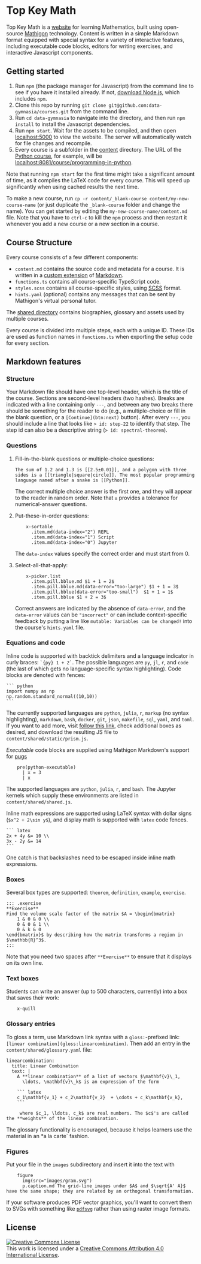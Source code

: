 # Top Key Math

Top Key Math is a [website](https://mathigon.org/data-gymnasia) for learning Mathematics, built using open-source [Mathigon](https://mathigon.io) technology. Content is written in a simple Markdown format equipped with special syntax for a variety of interactive features, including executable code blocks, editors for writing exercises, and interactive Javascript components.

## Getting started

1. Run `npm` (the package manager for Javascript) from the command line to see if you have it installed already. If not, [download Node.js](https://nodejs.org/en/), which includes `npm`. 
2. Clone this repo by running `git clone git@github.com:data-gymnasia/courses.git` from the command line.
3. Run `cd data-gymnasia` to navigate into the directory, and then run `npm install` to install the Javascript dependencies. 
4. Run `npm start`. Wait for the assets to be compiled, and then open [localhost:5000](http://localhost:5000) to view the website. The server will automatically watch for file changes and recompile. 
5. Every course is a subfolder in the [content](content) directory. The URL of the
[Python course](content/programming-in-python), for example, will be
[localhost:8081/course/programming-in-python](http://localhost:8081/course/programming-in-python).

Note that running `npm start` for the first time might take a significant amount of time, as it compiles the LaTeX code for every course. This will speed up significantly when using cached results the next time.

To make a new course, run `cp -r content/_blank-course content/my-new-course-name` (or just duplicate the `_blank-course` folder and change the name). You can get started by editing the `my-new-course-name/content.md` file. Note that you have to `ctrl-c` to kill the `npm` process and then restart it whenever you add a new course or a new section in a course.

## Course Structure

Every course consists of a few different components:

* `content.md` contains the source code and metadata for a course. It is
  written in a [custom extension](https://mathigon.io/markdown) of
  [Markdown](https://github.com/adam-p/markdown-here/wiki/Markdown-Cheatsheet).
* `functions.ts` contains all course-specific TypeScript code.
* `styles.scss` contains all course-specific styles, using [SCSS](https://sass-lang.com/) format.
* `hints.yaml` (optional) contains any messages that can be sent by Mathigon's
  virtual personal tutor.

The [shared directory](content/shared) contains biographies, glossary and assets
used by multiple courses.

Every course is divided into multiple steps, each with a unique ID. These IDs
are used as function names in `functions.ts` when exporting the setup code
for every section.

## Markdown features

### Structure

Your Markdown file should have one top-level header, which is the title of the course. Sections are second-level headers (two hashes). Breaks are indicated with a line containing only `---`, and between any two breaks there should be something for the reader to do (e.g., a multiple-choice or fill in the blank question, or a `[Continue](btn:next)` button). After every `---`, you should include a line that looks like `> id: step-22` to identify that step. The step id can also be a descriptive string (`> id: spectral-theorem`). 

### Questions 

1. Fill-in-the-blank questions or multiple-choice questions: 

    ```
    The sum of 1.2 and 1.3 is [[2.5±0.01]], and a polygon with three sides is a [[triangle|square|circle]]. The most popular programming language named after a snake is [[Python]].
    ```

    The correct multiple choice answer is the first one, and they will appear to the reader in random order. Note that `±` provides a tolerance for numerical-answer questions.

2. Put-these-in-order questions: 

    ```
        x-sortable
          .item.md(data-index="2") REPL
          .item.md(data-index="1") Script
          .item.md(data-index="0") Jupyter
    ```

    The `data-index` values specify the correct order and must start from 0.

3. Select-all-that-apply:

    ```
        x-picker.list
          .item.pill.bblue.md $1 + 1 = 2$
          .item.pill.bblue.md(data-error="too-large") $1 + 1 = 3$
          .item.pill.bblue(data-error="too-small")  $1 + 1 = 1$
          .item.pill.bblue $1 + 2 = 3$
    ```

    Correct answers are indicated by the absence of `data-error`, and the `data-error` values can be `"incorrect"` or can include context-specific feedback by putting a line like `mutable: Variables can be changed!` into the course's `hints.yaml` file.

### Equations and code

Inline code is supported with backtick delimiters and a language indicator in curly braces: `` `{py} 1 + 2` ``. The possible languages are `py`, `jl`, `r`, and `code` (the last of which gets no language-specific syntax highlighting). Code blocks are denoted with fences:

````
``` python
import numpy as np
np.random.standard_normal((10,10))
```
````

The currently supported languages are `python`, `julia`, `r`, `markup` (no syntax highlighting), `markdown`, `bash`, `docker`, `git`, `json`, `makefile`, `sql`, `yaml`, and `toml`. If you want to add more, visit [follow this link](https://prismjs.com/download.html#themes=prism&languages=markup+css+clike+javascript+bash+docker+git+json+julia+latex+markdown+makefile+sql+python+r+yaml+toml+pug), check additional boxes as desired, and download the resulting JS file to `content/shared/static/prism.js`. 

*Executable* code blocks are supplied using Mathigon Markdown's support for [pugs](https://pugjs.org/api/getting-started.html)

```
    pre(python-executable)
      | x = 3
      | x
```

The supported languages are `python`, `julia`, `r`, and `bash`. The Jupyter kernels which supply these environments are listed in `content/shared/shared.js`. 

Inline math expressions are supported using LaTeX syntax with dollar signs (`$x^2 + 2\sin y$`), and display math is supported with `latex` code fences. 

````
``` latex
2x + 4y &= 10 \\
3x - 2y &= 14
```
````

One catch is that backslashes need to be escaped inside inline math expressions. 

### Boxes

Several box types are supported: `theorem`, `definition`, `example`, `exercise`. 

```
::: .exercise
**Exercise**  
Find the volume scale factor of the matrix $A = \begin{bmatrix}
    1 & 0 & 0 \\
    0 & 0 & 1 \\
    0 & k & 0
\end{bmatrix}$ by describing how the matrix transforms a region in $\mathbb{R}^3$. 
:::
```

Note that you need two spaces after `**Exercise**` to ensure that it displays on its own line.

### Text boxes

Students can write an answer (up to 500 characters, currently) into a box that saves their work: 

```
    x-quill
```

### Glossary entries

To gloss a term, use Markdown link syntax with a `gloss:`-prefixed link: `[linear combination](gloss:linearcombination)`. Then add an entry in the `content/shared/glossary.yaml` file: 

````
linearcombination:
  title: Linear Combination
  text: |
    A **linear combination** of a list of vectors $\mathbf{v}\_1,
      \ldots, \mathbf{v}\_k$ is an expression of the form

    ``` latex
    c_1\mathbf{v_1} + c_2\mathbf{v_2}  + \cdots + c_k\mathbf{v_k},
    ```

     where $c_1, \ldots, c_k$ are real numbers. The $c$'s are called the **weights** of the linear combination.
````

The glossary functionality is encouraged, because it helps learners use the material in an *a la carte` fashion.

### Figures

Put your file in the `images` subdirectory and insert it into the text with 

```
    figure
      img(src="images/gram.svg")
      p.caption.md The grid-line images under $A$ and $\sqrt{A' A}$ have the same shape; they are related by an orthogonal transformation. 
```

If your software produces PDF vector graphics, you'll want to convert them to SVGs with something like [`pdfsvg`](https://github.com/dawbarton/pdf2svg) rather than using raster image formats.

## License

<a rel="license" href="http://creativecommons.org/licenses/by/4.0/"><img alt="Creative Commons License" style="border-width:0" src="https://i.creativecommons.org/l/by/4.0/88x31.png" /></a><br />This work is licensed under a <a rel="license" href="http://creativecommons.org/licenses/by/4.0/">Creative Commons Attribution 4.0 International License</a>.
